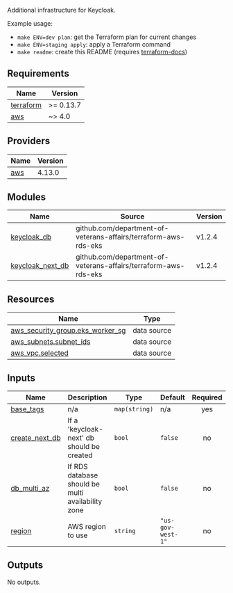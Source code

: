 Additional infrastructure for Keycloak.

Example usage:
 - `make ENV=dev plan`: get the Terraform plan for current changes
 - `make ENV=staging apply`: apply a Terraform command
 - `make readme`: create this README (requires [terraform-docs](https://github.com/terraform-docs/terraform-docs))

## Requirements

| Name | Version |
|------|---------|
| <a name="requirement_terraform"></a> [terraform](#requirement\_terraform) | >= 0.13.7 |
| <a name="requirement_aws"></a> [aws](#requirement\_aws) | ~> 4.0 |

## Providers

| Name | Version |
|------|---------|
| <a name="provider_aws"></a> [aws](#provider\_aws) | 4.13.0 |

## Modules

| Name | Source | Version |
|------|--------|---------|
| <a name="module_keycloak_db"></a> [keycloak\_db](#module\_keycloak\_db) | github.com/department-of-veterans-affairs/terraform-aws-rds-eks | v1.2.4 |
| <a name="module_keycloak_next_db"></a> [keycloak\_next\_db](#module\_keycloak\_next\_db) | github.com/department-of-veterans-affairs/terraform-aws-rds-eks | v1.2.4 |

## Resources

| Name | Type |
|------|------|
| [aws_security_group.eks_worker_sg](https://registry.terraform.io/providers/hashicorp/aws/latest/docs/data-sources/security_group) | data source |
| [aws_subnets.subnet_ids](https://registry.terraform.io/providers/hashicorp/aws/latest/docs/data-sources/subnets) | data source |
| [aws_vpc.selected](https://registry.terraform.io/providers/hashicorp/aws/latest/docs/data-sources/vpc) | data source |

## Inputs

| Name | Description | Type | Default | Required |
|------|-------------|------|---------|:--------:|
| <a name="input_base_tags"></a> [base\_tags](#input\_base\_tags) | n/a | `map(string)` | n/a | yes |
| <a name="input_create_next_db"></a> [create\_next\_db](#input\_create\_next\_db) | If a 'keycloak-next' db should be created | `bool` | `false` | no |
| <a name="input_db_multi_az"></a> [db\_multi\_az](#input\_db\_multi\_az) | If RDS database should be multi availability zone | `bool` | `false` | no |
| <a name="input_region"></a> [region](#input\_region) | AWS region to use | `string` | `"us-gov-west-1"` | no |

## Outputs

No outputs.
